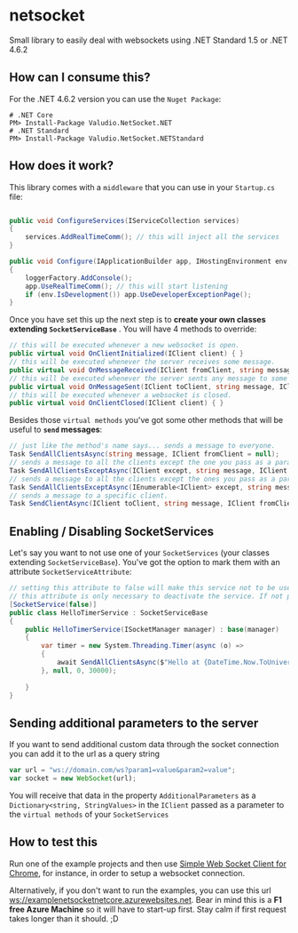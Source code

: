 # netsocket
Small library to easily deal with websockets using .NET Standard 1.5 or .NET 4.6.2

## How can I consume this?
For the .NET 4.6.2 version you can use the `Nuget Package`:

```
# .NET Core
PM> Install-Package Valudio.NetSocket.NET 
# .NET Standard
PM> Install-Package Valudio.NetSocket.NETStandard
```

## How does it work?
This library comes with a `middleware` that you can use in your `Startup.cs` file:

```cs

public void ConfigureServices(IServiceCollection services)
{
    services.AddRealTimeComm(); // this will inject all the services
}

public void Configure(IApplicationBuilder app, IHostingEnvironment env, ILoggerFactory loggerFactory)
{
    loggerFactory.AddConsole();
    app.UseRealTimeComm(); // this will start listening
    if (env.IsDevelopment()) app.UseDeveloperExceptionPage();
}
```

Once you have set this up the next step is to **create your own classes extending `SocketServiceBase`** . You will have 4 methods to override:

```cs 
// this will be executed whenever a new websocket is open.
public virtual void OnClientInitialized(IClient client) { }
// this will be executed whenever the server receives some message.
public virtual void OnMessageReceived(IClient fromClient, string message) { }
// this will be executed whenever the server sents any message to some client
public virtual void OnMessageSent(IClient toClient, string message, IClient fromClient) { }
// this will be executed whenever a websocket is closed.
public virtual void OnClientClosed(IClient client) { }
```

Besides those `virtual methods` you've got some other methods that will be useful to **`send` messages**:

```cs
// just like the method's name says... sends a message to everyone.
Task SendAllClientsAsync(string message, IClient fromClient = null);
// sends a message to all the clients except the one you pass as a parameter.
Task SendAllClientsExceptAsync(IClient except, string message, IClient fromClient = null);
// sends a message to all the clients except the ones you pass as a parameter.
Task SendAllClientsExceptAsync(IEnumerable<IClient> except, string message, IClient fromClient = null);
// sends a message to a specific client.
Task SendClientAsync(IClient toClient, string message, IClient fromClient = null);
```

## Enabling / Disabling SocketServices
Let's say you want to not use one of your `SocketServices` (your classes extending `SocketServiceBase`). You've got the option to mark them with an attribute `SocketServiceAttribute`:

```cs
// setting this attribute to false will make this service not to be used by the middleware.
// this attribute is only necessary to deactivate the service. If not present
[SocketService(false)]
public class HelloTimerService : SocketServiceBase
{
    public HelloTimerService(ISocketManager manager) : base(manager)
    {
        var timer = new System.Threading.Timer(async (o) =>
        {
            await SendAllClientsAsync($"Hello at {DateTime.Now.ToUniversalTime()}");
        }, null, 0, 30000);
        
    }
}
```

## Sending additional parameters to the server

If you want to send additional custom data through the socket connection you can add it to the url as a query string

```js
var url = "ws://domain.com/ws?param1=value&param2=value";
var socket = new WebSocket(url);
```

You will receive that data in the property `AdditionalParameters` as a `Dictionary<string, StringValues>` in the `IClient` passed as a parameter to the `virtual methods` of your `SocketServices`

## How to test this
Run one of the example projects and then use [Simple Web Socket Client for Chrome](https://chrome.google.com/webstore/detail/simple-websocket-client/pfdhoblngboilpfeibdedpjgfnlcodoo), for instance, in order to setup a websocket connection.

Alternatively, if you don't want to run the examples, you can use this url [ws://examplenetsocketnetcore.azurewebsites.net](ws://examplenetsocketnetcore.azurewebsites.net). Bear in mind this is a **F1 free Azure Machine** so it will have to start-up first. Stay calm if first request takes longer than it should. ;D
